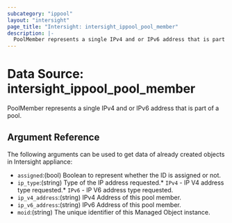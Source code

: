 ```yaml
---
subcategory: "ippool"
layout: "intersight"
page_title: "Intersight: intersight_ippool_pool_member"
description: |-
  PoolMember represents a single IPv4 and or IPv6 address that is part of a pool.
---
```


# Data Source: intersight_ippool_pool_member
PoolMember represents a single IPv4 and or IPv6 address that is part of a pool.
## Argument Reference
The following arguments can be used to get data of already created objects in Intersight appliance:
* `assigned`:(bool) Boolean to represent whether the ID is assigned or not. 
* `ip_type`:(string) Type of the IP address requested.* `IPv4` - IP V4 address type requested.* `IPv6` - IP V6 address type requested. 
* `ip_v4_address`:(string) IPv4 Address of this pool member. 
* `ip_v6_address`:(string) IPv6 Address of this pool member. 
* `moid`:(string) The unique identifier of this Managed Object instance. 
